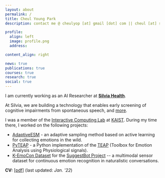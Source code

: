 ```yaml
---
layout: about
permalink: /
title: Cheul Young Park
description: contact me @ cheulyop [at] gmail [dot] com || cheul [at] silviahealth [dot] com

profile:
  align: left
  image: profile.png
  address:

content_align: right

news: true
publications: true
courses: true
research: true
social: true
---
```


I am currently working as an AI Researcher at **[Silvia Health](https://silvia.io)**.

At Silvia, we are building a technology that enables early screening of cognitive impairments from spontaneous speech, and [more](https://play.google.com/store/apps/details?id=io.silvia).

I was a member of the [Interactive Computing Lab](http://ic.kaist.ac.kr/wiki/wiki.cgi?Main) at [KAIST](https://www.kaist.ac.kr/en/). During my time there, I worked on the following projects:
* [AdaptiveESM](https://github.com/cheulyop/AdaptiveESM) - an adaptive sampling method based on active learning for collecting emotions in the wild.
* [PyTEAP](https://github.com/cheulyop/PyTEAP) - a Python implementation of the [TEAP](https://github.com/Gijom/TEAP) (Toolbox for Emotion Analysis using Physiological signals).
* [K-EmoCon Dataset](https://doi.org/10.5281/zenodo.3762961) for the [SuggestBot Project](https://suggestbot.github.io/) -- a multimodal sensor dataset for continuous emotion recognition in naturalistic conversations.

**CV:**
[<a class="page-link" href="{{ '/assets/pdf/cv-jan22.pdf' | prepend: site.baseurl | prepend: site.url }}">pdf</a>] (last updated: *Jan. '22*)

